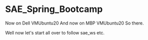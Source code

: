 # SAE_Spring_Bootcamp

Now on Dell VMUbuntu20
And now on MBP VMUbuntu20
So there.

Well now let's start all over to follow sae_ws etc.
